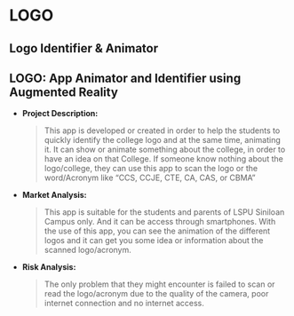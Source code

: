 # LOGO
## Logo Identifier & Animator

## LOGO: App Animator and Identifier using Augmented Reality

*	**Project Description:**

	> This app is developed or created in order to help the students to quickly identify the college logo and at the same time, animating it. It can show or animate something about the college, in order to have an idea on that College.
If someone know nothing about the logo/college, they can use this app to scan the logo or the word/Acronym like “CCS, CCJE, CTE, CA, CAS, or CBMA”

*	**Market Analysis:**

	> This app is suitable for the students and parents of LSPU Siniloan Campus only. And it can be access through smartphones. With the use of this app, you can see the animation of the different logos and it can get you some idea or information about the scanned logo/acronym. 
  
*	**Risk Analysis:**

	> The only problem that they might encounter is failed to scan or read the logo/acronym due to the quality of the camera, poor internet connection and no internet access.

